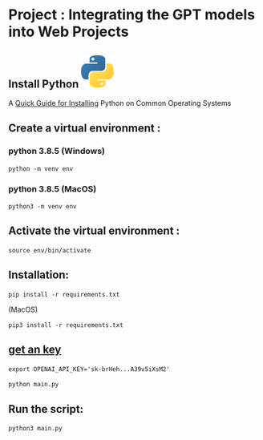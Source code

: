# Project : Integrating the GPT models into Web Projects

## **Install Python** ![Python](img/python_65.png)

A [Quick Guide for Installing](https://github.com/PackeTsar/Install-Python/blob/master/README.md#install-python-) Python on Common Operating Systems

## Create a virtual environment :

### python 3.8.5 (Windows)

```
python -m venv env
```

### python 3.8.5 (MacOS)

```
python3 -m venv env
```

## Activate the virtual environment :

```
source env/bin/activate
```

## Installation:

```
pip install -r requirements.txt
```

(MacOS)

```
pip3 install -r requirements.txt
```

## [get an key](https://platform.openai.com/account/api-keys)

`export OPENAI_API_KEY='sk-brHeh...A39v5iXsM2'`

```
python main.py
```

## Run the script:

```
python3 main.py
```
